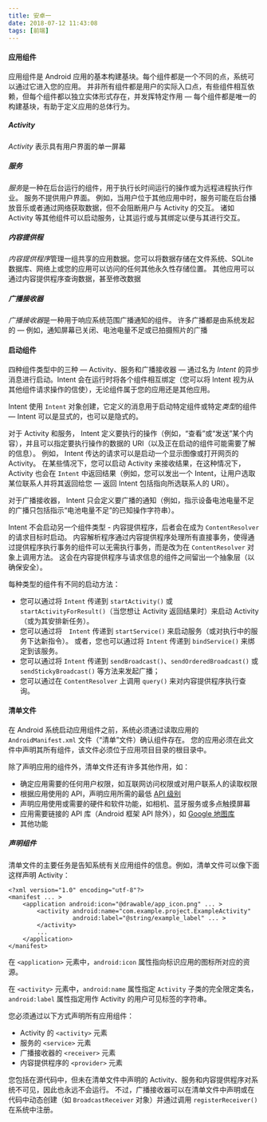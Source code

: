```yaml
---
title: 安卓一
date: 2018-07-12 11:43:08
tags: [前端]
---
```


#### 应用组件

应用组件是 Android 应用的基本构建基块。每个组件都是一个不同的点，系统可以通过它进入您的应用。 并非所有组件都是用户的实际入口点，有些组件相互依赖，但每个组件都以独立实体形式存在，并发挥特定作用 — 每个组件都是唯一的构建基块，有助于定义应用的总体行为。

##### Activity

*Activity* 表示具有用户界面的单一屏幕

##### 服务

*服务*是一种在后台运行的组件，用于执行长时间运行的操作或为远程进程执行作业。 服务不提供用户界面。 例如，当用户位于其他应用中时，服务可能在后台播放音乐或者通过网络获取数据，但不会阻断用户与 Activity 的交互。 诸如 Activity 等其他组件可以启动服务，让其运行或与其绑定以便与其进行交互。

##### 内容提供程

*内容提供程序*管理一组共享的应用数据。您可以将数据存储在文件系统、SQLite 数据库、网络上或您的应用可以访问的任何其他永久性存储位置。 其他应用可以通过内容提供程序查询数据，甚至修改数据

##### 广播接收器

*广播接收器*是一种用于响应系统范围广播通知的组件。 许多广播都是由系统发起的 — 例如，通知屏幕已关闭、电池电量不足或已拍摄照片的广播

#### 启动组件

四种组件类型中的三种 — Activity、服务和广播接收器 — 通过名为 *Intent* 的异步消息进行启动。Intent 会在运行时将各个组件相互绑定（您可以将 Intent 视为从其他组件请求操作的信使），无论组件属于您的应用还是其他应用。

Intent 使用 `Intent` 对象创建，它定义的消息用于启动特定组件或特定*类型*的组件 — Intent 可以是显式的，也可以是隐式的。

对于 Activity 和服务， Intent 定义要执行的操作（例如，“查看”或“发送”某个内容），并且可以指定要执行操作的数据的 URI（以及正在启动的组件可能需要了解的信息）。 例如， Intent 传达的请求可以是启动一个显示图像或打开网页的 Activity。 在某些情况下，您可以启动 Activity 来接收结果，在这种情况下，Activity 也会在 `Intent` 中返回结果（例如，您可以发出一个 Intent，让用户选取某位联系人并将其返回给您 — 返回 Intent 包括指向所选联系人的 URI）。

对于广播接收器， Intent 只会定义要广播的通知（例如，指示设备电池电量不足的广播只包括指示“电池电量不足”的已知操作字符串）。

Intent 不会启动另一个组件类型 - 内容提供程序，后者会在成为 `ContentResolver` 的请求目标时启动。 内容解析程序通过内容提供程序处理所有直接事务，使得通过提供程序执行事务的组件可以无需执行事务，而是改为在 `ContentResolver` 对象上调用方法。 这会在内容提供程序与请求信息的组件之间留出一个抽象层（以确保安全）。

每种类型的组件有不同的启动方法：

- 您可以通过将 `Intent` 传递到 `startActivity()` 或 `startActivityForResult()`（当您想让 Activity 返回结果时）来启动 Activity（或为其安排新任务）。
- 您可以通过将　`Intent` 传递到 `startService()` 来启动服务（或对执行中的服务下达新指令）。 或者，您也可以通过将 `Intent` 传递到 `bindService()` 来绑定到该服务。
- 您可以通过将 `Intent` 传递到 `sendBroadcast()`、`sendOrderedBroadcast()` 或 `sendStickyBroadcast()` 等方法来发起广播；
- 您可以通过在 `ContentResolver` 上调用 `query()` 来对内容提供程序执行查询。

#### 清单文件

在 Android 系统启动应用组件之前，系统必须通过读取应用的 `AndroidManifest.xml` 文件（“清单”文件）确认组件存在。 您的应用必须在此文件中声明其所有组件，该文件必须位于应用项目目录的根目录中。

除了声明应用的组件外，清单文件还有许多其他作用，如：

- 确定应用需要的任何用户权限，如互联网访问权限或对用户联系人的读取权限
- 根据应用使用的 API，声明应用所需的最低 [API 级别](https://developer.android.com/guide/topics/manifest/uses-sdk-element.html#ApiLevels)
- 声明应用使用或需要的硬件和软件功能，如相机、蓝牙服务或多点触摸屏幕
- 应用需要链接的 API 库（Android 框架 API 除外），如 [Google 地图库](http://code.google.com/android/add-ons/google-apis/maps-overview.html)
- 其他功能

##### 声明组件

清单文件的主要任务是告知系统有关应用组件的信息。例如，清单文件可以像下面这样声明 Activity：

```
<?xml version="1.0" encoding="utf-8"?>
<manifest ... >
    <application android:icon="@drawable/app_icon.png" ... >
        <activity android:name="com.example.project.ExampleActivity"
                  android:label="@string/example_label" ... >
        </activity>
        ...
    </application>
</manifest>
```

在 `<application>` 元素中，`android:icon` 属性指向标识应用的图标所对应的资源。

在 `<activity>` 元素中，`android:name` 属性指定 `Activity` 子类的完全限定类名，`android:label` 属性指定用作 Activity 的用户可见标签的字符串。

您必须通过以下方式声明所有应用组件：

- Activity 的 `<activity>` 元素
- 服务的 `<service>` 元素
- 广播接收器的 `<receiver>` 元素
- 内容提供程序的 `<provider>` 元素

您包括在源代码中，但未在清单文件中声明的 Activity、服务和内容提供程序对系统不可见，因此也永远不会运行。 不过，广播接收器可以在清单文件中声明或在代码中动态创建（如 `BroadcastReceiver` 对象）并通过调用 `registerReceiver()` 在系统中注册。